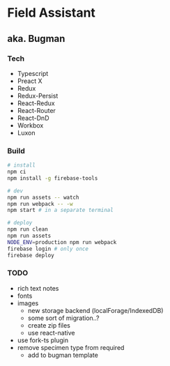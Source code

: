 # Field Assistant
## aka. Bugman

### Tech
- Typescript
- Preact X
- Redux
- Redux-Persist
- React-Redux
- React-Router
- React-DnD
- Workbox
- Luxon


### Build
```sh
# install
npm ci
npm install -g firebase-tools

# dev
npm run assets -- watch
npm run webpack -- -w
npm start # in a separate terminal

# deploy
npm run clean
npm run assets
NODE_ENV=production npm run webpack
firebase login # only once
firebase deploy
```


### TODO
- rich text notes
- fonts
- images
  - new storage backend (localForage/IndexedDB)
  - some sort of migration..?
  - create zip files
  - use react-native
- use fork-ts plugin
- remove specimen type from required
  - add to bugman template
